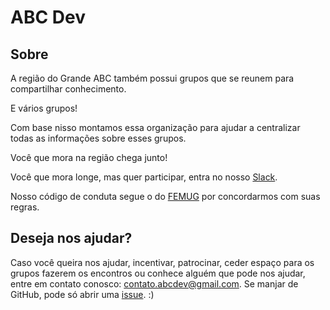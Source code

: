 # ABC Dev

## Sobre 

A região do Grande ABC também possui grupos que se reunem para compartilhar conhecimento.

E vários grupos!

Com base nisso montamos essa organização para ajudar a centralizar todas as informações sobre esses grupos.

Você que mora na região chega junto!

Você que mora longe, mas quer participar, entra no nosso [Slack](https://github.com/abc-dev/slack).

Nosso código de conduta segue o do [FEMUG](https://github.com/femug/femug/blob/master/CODIGO-DE-CONDUTA.md) por concordarmos com suas regras.

## Deseja nos ajudar?

Caso você queira nos ajudar, incentivar, patrocinar, ceder espaço para os grupos fazerem os encontros ou conhece alguém que pode nos ajudar, entre em contato conosco: contato.abcdev@gmail.com. Se manjar de GitHub, pode só abrir uma [issue](https://github.com/abc-dev/sobre-nos/issues/new). :)
